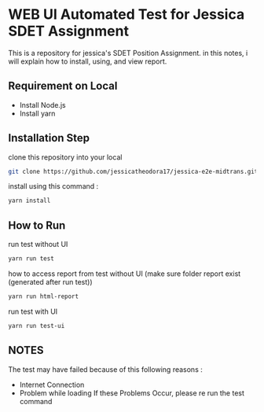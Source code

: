 # WEB UI Automated Test for Jessica SDET Assignment

This is a repository for jessica's SDET Position Assignment. in this notes, i will explain how to install, using, and view report.

## Requirement on Local
 - Install Node.js
 - Install yarn

## Installation Step

clone this repository into your local

```bash
git clone https://github.com/jessicatheodora17/jessica-e2e-midtrans.git
```
install using this command :
```bash
yarn install
```

## How to Run
run test without UI
```bash
yarn run test
```
how to access report from test without UI (make sure folder report exist (generated after run test))
```bash
yarn run html-report
```

run test with UI
```bash
yarn run test-ui
```

## NOTES
The test may have failed because of this following reasons : 
  - Internet Connection
  - Problem while loading
If these Problems Occur, please re run the test command